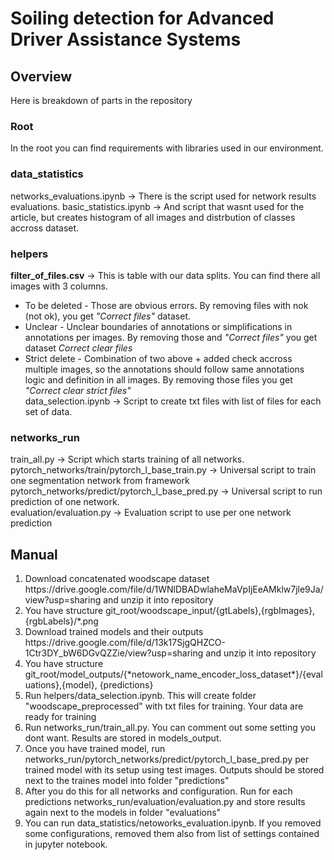 # Soiling detection for Advanced Driver Assistance Systems

## Overview
Here is breakdown of parts in the repository

### Root 
In the root you can find requirements with libraries used in our environment.

### data_statistics
networks_evaluations.ipynb -> There is the script used for network results evaluations.
basic_statistics.ipynb -> And script that wasnt used for the article, but creates histogram of all images and distrbution of classes accross dataset.

### helpers
<b>filter_of_files.csv</b> -> This is table with our data splits. You can find there all images with 3 columns. 
<ul>
<li> To be deleted - Those are obvious errors. By removing files with nok (not ok), you get <i>"Correct files"</i> dataset. </li>
<li> Unclear - Unclear boundaries of annotations or simplifications in annotations per images. By removing those and <i>"Correct files"</i> you get dataset <i>Correct clear files</i></li>
<li>Strict delete - Combination of two above + added check accross multiple images, so the annotations should follow same annotations logic and definition in all images. By removing those files you get <i>"Correct clear strict files"</i></li>
data_selection.ipynb -> Script to create txt files with list of files for each set of data.</li>
</ul>

### networks_run
train_all.py -> Script which starts training of all networks. 
pytorch_networks/train/pytorch_l_base_train.py -> Universal script to train one segmentation network from framework
pytorch_networks/predict/pytorch_l_base_pred.py -> Universal script to run prediction of one network.  
evaluation/evaluation.py -> Evaluation script to use per one network prediction

## Manual
<ol>
  <li>Download concatenated woodscape dataset https://drive.google.com/file/d/1WNlDBADwlaheMaVpIjEeAMklw7jle9Ja/view?usp=sharing and unzip it into repository</li>
  <li>You have structure git_root/woodscape_input/{gtLabels},{rgbImages},{rgbLabels}/*.png</li>
  <li>Download trained models and their outputs https://drive.google.com/file/d/13k17SjgQHZCO-1Ctr3DY_bW6DGvQZZie/view?usp=sharing and unzip it into repository</li>
  <li>You have structure git_root/model_outputs/{*netowork_name_encoder_loss_dataset*}/{evaluations},{model}, {predictions}</li>
  <li>Run helpers/data_selection.ipynb. This will create folder "woodscape_preprocessed" with txt files for training. Your data are ready for training</li>
  <li>Run networks_run/train_all.py. You can comment out some setting you dont want. Results are stored in models_output.</li>
  <li>Once you have trained model, run networks_run/pytorch_networks/predict/pytorch_l_base_pred.py per trained model with its setup using test images. Outputs should be stored next to the traines model into folder "predictions"</li>
  <li>After you do this for all networks and configuration. Run for each predictions networks_run/evaluation/evaluation.py and store results again next to the models in folder "evaluations"</li>
  <li>You can run data_statistics/netoworks_evaluation.ipynb. If you removed some configurations, removed them also from list of settings contained in jupyter notebook.</li>
</ol> 